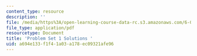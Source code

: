 ```yaml
---
content_type: resource
description: ''
file: /media/https%3A/open-learning-course-data-rc.s3.amazonaws.com/6-050j-information-and-entropy-spring-2008/a694e133f1f41a03a178ec09321afe96_MIT6_050JS08_ps_01_sol.pdf
file_type: application/pdf
resourcetype: Document
title: 'Problem Set 1 Solutions '
uid: a694e133-f1f4-1a03-a178-ec09321afe96
---
```

